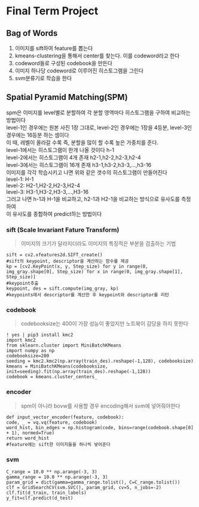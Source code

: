 # Final Term Project
## Bag of Words
   1. 이미지를 sift하여 feature를 뽑는다  
   2. kmeans-clustering을 통해서 center를 찾는다. 이를 codeword라고 한다  
   3. codeword들로 구성된 codebook을 만든다  
   4. 이미지 하나당 codeword로 이루어진 히스토그램을 그린다  
   5. svm분류기로 학습을 한다  

## Spatial Pyramid Matching(SPM)
  spm은 이미지를 level별로 분할하여 각 분할 영역마다 히스토그램을 구하여 비교하는 방법이다  
   level-1인 경우에는 원본 사진 1장 그대로, level-2인 경우에는 1장을 4등분, level-3인 경우에는 16등분 하는 셈이다  
   이 때, 레벨이 올라갈 수록 즉, 분할을 많이 할 수록 높은 가중치를 준다.   
   level-1에서는 히스토그램이 한개 나올 것이다 h-1  
   level-2에서는 히스토그램이 4개 존재 h2-1,h2-2,h2-3,h2-4  
   level-3에서는 히스토그램이 16개 존재 h3-1,h3-2,h3-3,...,h3-16  
   이미지를 각각 학습시키고 나면 위와 같은 갯수의 히스토그램이 만들어진다  
   level-1: H-1  
   level-2: H2-1,H2-2,H2-3,H2-4  
   level-3: H3-1,H3-2,H3-3,...,H3-16  
   그러고 나면 h-1과 H-1을 비교하고, h2-1과 H2-1을 비교하는 방식으로 유사도를 측정하여   
   이 유사도를 종합하여 predict하는 방법이다  
 
### sift (Scale Invariant Fature Transform) 
> 이미지의 크기가 달라지더라도 이미지의 특징적은 부분을 검출하는 기법

    sift = cv2.xfeatures2d.SIFT_create()
    #sift의 keypoint, descriptor을 계산하는 함수를 제공
    kp = [cv2.KeyPoint(x, y, Step_size) for y in range(0, img_gray.shape[0], Step_size) for x in range(0, img_gray.shape[1], Step_size)]
    #keypoint추출
    keypoint, des = sift.compute(img_gray, kp)
    #keypoints에서 descriptor를 계산한 후 keypoint와 descriptor를 리턴
        
### codebook
>  codebooksize는 400이 가장 성능이 좋았지만 노트북이 감당을 하지 못한다

    ! yes | pip3 install kmc2
    import kmc2
    from sklearn.cluster import MiniBatchKMeans
    import numpy as np
    codebooksize=200
    seeding = kmc2.kmc2(np.array(train_des).reshape(-1,128), codebooksize) 
    kmeans = MiniBatchKMeans(codebooksize, init=seeding).fit(np.array(train_des).reshape(-1,128))
    codebook = kmeans.cluster_centers_

### encoder
> spm이 아니라 bovw를 사용할 경우 encoding해서 svm에 넣어줘야한다

    def input_vector_encoder(feature, codebook):
    code, _ = vq.vq(feature, codebook)
    word_hist, bin_edges = np.histogram(code, bins=range(codebook.shape[0] + 1), normed=True)
    return word_hist
    #feature에는 sift한 이미지들을 하나씩 넣어준다
    
    
### svm

    C_range = 10.0 ** np.arange(-3, 3)
    gamma_range = 10.0 ** np.arange(-3, 3)
    param_grid = dict(gamma=gamma_range.tolist(), C=C_range.tolist())
    clf = GridSearchCV(svm.SVC(), param_grid, cv=5, n_jobs=-2)
    clf.fit(d_train, train_labels)
    y_fit=clf.predict(d_test)
